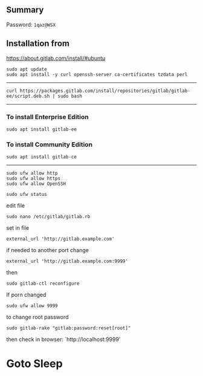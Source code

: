 
## Summary

Password: `1qaz@WSX`

## Installation from

https://about.gitlab.com/install/#ubuntu

    sudo apt update
    sudo apt install -y curl openssh-server ca-certificates tzdata perl

---

    curl https://packages.gitlab.com/install/repositories/gitlab/gitlab-ee/script.deb.sh | sudo bash

---
### To install Enterprise Edition
    sudo apt install gitlab-ee

### To install Community Edition
    sudo apt install gitlab-ce

---

    sudo ufw allow http
    sudo ufw allow https
    sudo ufw allow OpenSSH

    sudo ufw status

edit file

    sudo nano /etc/gitlab/gitlab.rb

set in file

    external_url 'http://gitlab.example.com'

if needed to another port change

    external_url 'http://gitlab.example.com:9999'

then

    sudo gitlab-ctl reconfigure

If porn changed

    sudo ufw allow 9999

to change root password

    sudo gitlab-rake "gitlab:password:reset[root]"

then check in browser: `http://localhost:9999'

# Goto Sleep
